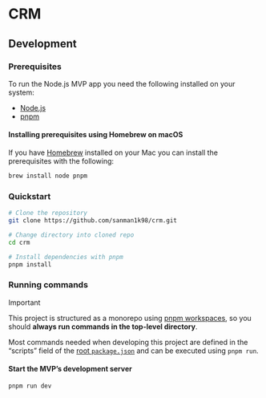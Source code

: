 # CRM

## Development

### Prerequisites

To run the Node.js MVP app you need the following installed on your system:
- [Node.js](https://nodejs.org/en)
- [pnpm](https://pnpm.io)

#### Installing prerequisites using Homebrew on macOS

If you have [Homebrew](https://brew.sh) installed on your Mac you can install the prerequisites with the following:

```sh
brew install node pnpm
```

### Quickstart

```sh
# Clone the repository
git clone https://github.com/sanman1k98/crm.git

# Change directory into cloned repo
cd crm

# Install dependencies with pnpm
pnpm install
```

### Running commands

> [!IMPORTANT]
> This project is structured as a monorepo using [pnpm workspaces](https://pnpm.io/workspaces), so you should **always run commands in the top-level directory**.

Most commands needed when developing this project are defined in the “scripts” field of the [root `package.json`](./package.json) and can be executed using `pnpm run`.

#### Start the MVP’s development server

```sh
pnpm run dev
```


